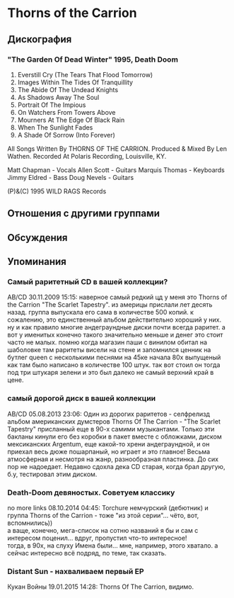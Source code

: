 # Thorns of the Carrion



## Дискография

### "The Garden Of Dead Winter" 1995, Death Doom

1. Everstill Cry (The Tears That Flood Tomorrow)
2. Images Within The Tides Of Tranquillity
3. The Abide Of The Undead Knights
4. As Shadows Away The Soul
5. Portrait Of The Impious
6. On Watchers From Towers Above
7. Mourners At The Edge Of Black Rain
8. When The Sunlight Fades
9. A Shade Of Sorrow (Into Forever)

All Songs Written By THORNS OF THE CARRION.
Produced & Mixed By Len Wathen.
Recorded At Polaris Recording, Louisville, KY.

Matt Chapman - Vocals
Allen Scott - Guitars
Marquis Thomas - Keyboards
Jimmy Eldred - Bass
Doug Nevels - Guitars

(P)&(C) 1995 WILD RAGS Records


## Отношения с другими группами


## Обсуждения


## Упоминания

### Самый раритетный CD в вашей коллекции?

AB/CD 30.11.2009 15:15:
наверное самый редкий цд у меня это Thorns of the Carrion "The Scarlet Tapestry". из америцы прислали лет десять назад. группа выпускала его сама в количестве 500 копий. к сожалению, это единственный альбом действительно хороший у них.<BR>ну и как правило многие андеграундные диски почти всегда раритет. а вот у именитых конечно такого значительно меньше и денег это стоит часто не малых. помню когда магазин паши с винилом обитал на шаболовке там раритеты висели на стене и запомнился ценник на бутлег queen с несколькими песнями на 45ке начала 80х выпущеный как там было написано в количестве 100 штук. так вот стоил он тогда под три штукаря зелени и это был далеко не самый верхний край в цене.

### самый дорогой диск в вашей коллекции

AB/CD 05.08.2013 23:06:
Один из дорогих раритетов - селфрелизд альбом американских думстеров Thorns Of The Carrion - "The Sсarlet Tapestry" присланный еще в 90-х самими музыкантами. Только эти бакланы кинули его без коробки в пакет вместе с обложками, диском мексиканских Argentum, еще какой-то хрени андеграундной, и он приехал весь дюже пошарпаный, но играет и это главное! Весьма атмосферная и несмотря на жанр, разнообразная пластинка. До сих пор не надоедает. Недавно сдохла дека CD старая, когда брал другую, б.у, тестировал этим диском. 

### Death-Doom девяностых. Советуем классику

no more links 08.10.2014 04:45:
Torchure немчурский (дебютник) и группа Thorns of the Carrion - тоже "из этой серии"... чёто, вот, вспомнились))<BR>а ваще, конечно, мега-список на сотню названий я бы и сам с интересом поценил... вдруг, пропустил что-то интересное! <BR>тогда, в 90х, на слуху Имена были... мне, например, этого хватало. а сейчас интересно всё подряд, по теме, так сказать.<BR>

### Distant Sun - нахваливаем первый EP

Кукан Войны 19.01.2015 14:28:
Thorns Of The Carrion, видимо.


